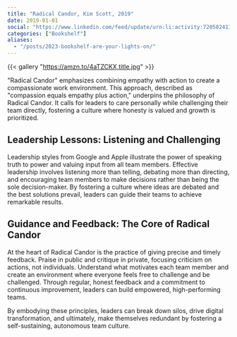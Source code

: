```yaml
---
title: "Radical Candor, Kim Scott, 2019"
date: 2019-01-01
social: "https://www.linkedin.com/feed/update/urn:li:activity:7205824112785539073/"
categories: ["Bookshelf"]
aliases:
  - "/posts/2023-bookshelf-are-your-lights-on/"
---
```


{{< gallery "https://amzn.to/4aTZCKX,title.jpg" >}}

"Radical Candor" emphasizes combining empathy with action to create a compassionate work environment. This approach, described as "compassion equals empathy plus action," underpins the philosophy of Radical Candor. It calls for leaders to care personally while challenging their team directly, fostering a culture where honesty is valued and growth is prioritized.

## Leadership Lessons: Listening and Challenging

Leadership styles from Google and Apple illustrate the power of speaking truth to power and valuing input from all team members. Effective leadership involves listening more than telling, debating more than directing, and encouraging team members to make decisions rather than being the sole decision-maker. By fostering a culture where ideas are debated and the best solutions prevail, leaders can guide their teams to achieve remarkable results.

## Guidance and Feedback: The Core of Radical Candor

At the heart of Radical Candor is the practice of giving precise and timely feedback. Praise in public and critique in private, focusing criticism on actions, not individuals. Understand what motivates each team member and create an environment where everyone feels free to challenge and be challenged. Through regular, honest feedback and a commitment to continuous improvement, leaders can build empowered, high-performing teams.

By embodying these principles, leaders can break down silos, drive digital transformation, and ultimately, make themselves redundant by fostering a self-sustaining, autonomous team culture.
